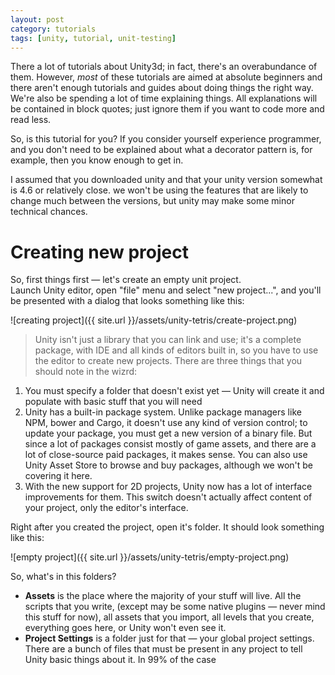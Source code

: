 ```yaml
---
layout: post
category: tutorials
tags: [unity, tutorial, unit-testing]
---
```


There a lot of tutorials about Unity3d; in fact, there's an overabundance of them. However, *most* of these tutorials are aimed at absolute beginners and there aren't enough tutorials and guides about doing things the right way. We're also be spending a lot of time explaining things. All explanations will be contained in block quotes; just ignore them if you want to code more and read less.

So, is this tutorial for you? If you consider yourself experience programmer, and you don't need to be explained about what a decorator pattern is, for example, then you know enough to get in.

I assumed that you downloaded unity and that your unity version somewhat is 4.6 or relatively close. we won't be using the features that are likely to change much between the versions, but unity may make some minor technical chances.

# Creating new project

So, first things first — let's create an empty unit project.  
Launch Unity editor, open "file" menu and select "new project...", and you'll be presented with a dialog that looks something like this:

![creating project]({{ site.url }}/assets/unity-tetris/create-project.png)

> Unity isn't just a library that you can link and use; it's a complete package, with IDE and all kinds of editors built in, so you have to use the editor to create new projects.
> There are three things that you should note in the wizrd:

1. You must specify a folder that doesn't exist yet — Unity will create it and populate with basic stuff that you will need
2. Unity has a built-in package system. Unlike package managers like NPM, bower and Cargo, it doesn't use any kind of version control; to update your package, you must get a new version of a binary file. But since a lot of packages consist mostly of game assets, and there are a lot of close-source paid packages, it makes sense. You can also use Unity Asset Store to browse and buy packages, although we won't be covering it here.
3. With the new support for 2D projects, Unity now has a lot of interface improvements for them. This switch doesn't actually affect content of your project, only the editor's interface.

Right after you created the project, open it's folder. It should look something like this:

![empty project]({{ site.url }}/assets/unity-tetris/empty-project.png)

So, what's in this folders?

* **Assets** is the place where the majority of your stuff will live. All the scripts that you write, (except may be some native plugins — never mind this stuff for now), all assets that you import, all levels that you create, everything goes here, or Unity won't even see it.
* **Project Settings** is a folder just for that — your global project settings. There are a bunch of files that must be present in any project to tell Unity basic things about it. In 99% of the case 
